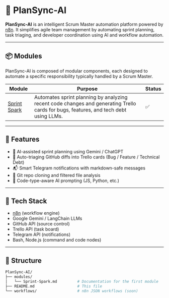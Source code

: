 # 🧠 PlanSync-AI

**PlanSync-AI** is an intelligent Scrum Master automation platform powered by [n8n](https://n8n.io). It simplifies agile team management by automating sprint planning, task triaging, and developer coordination using AI and workflow automation.

---

## 📦 Modules

PlanSync-AI is composed of modular components, each designed to automate a specific responsibility typically handled by a Scrum Master.

| Module         | Purpose                                                                 | Status |
|----------------|-------------------------------------------------------------------------|--------|
| [Sprint Spark](modules/Sprint-Spark.md) | Automates sprint planning by analyzing recent code changes and generating Trello cards for bugs, features, and tech debt using LLMs. | ✅ |

---

## 🚀 Features

- 🤖 AI-assisted sprint planning using Gemini / ChatGPT
- 🔄 Auto-triaging GitHub diffs into Trello cards (Bug / Feature / Technical Debt)
- 📬 Smart Telegram notifications with markdown-safe messages
- 📂 Git repo cloning and filtered file analysis
- 🧪 Code-type-aware AI prompting (JS, Python, etc.)

---

## 🧰 Tech Stack

- [n8n](https://n8n.io) (workflow engine)
- Google Gemini / LangChain LLMs
- GitHub API (source control)
- Trello API (task board)
- Telegram API (notifications)
- Bash, Node.js (command and code nodes)

---

## 📁 Structure

```bash
PlanSync-AI/
├── modules/
│   └── Sprint-Spark.md         # Documentation for the first module
├── README.md                   # This file
└── workflows/                  # n8n JSON workflows (soon)
